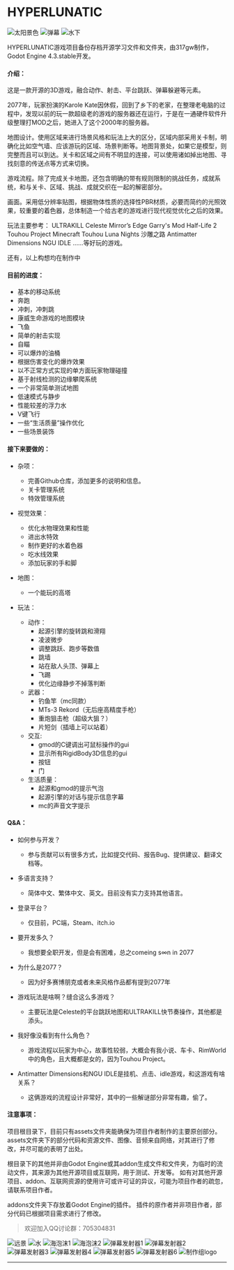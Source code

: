 # HYPERLUNATIC

![太阳景色](/forREADME/godot.windows.opt.tools.64_GtXq4hUzeo.jpg)
![弹幕](/forREADME/godot.windows.opt.tools.64_bKXhlvlfwd.jpg)
![水下](/forREADME/godot.windows.opt.tools.64_WjNpwygEvz.jpg)

HYPERLUNATIC游戏项目备份存档开源学习文件和文件夹，由317gw制作，Godot Engine 4.3.stable开发。


#### 介绍：

这是一款开源的3D游戏，融合动作、射击、平台跳跃、弹幕躲避等元素。

2077年，玩家扮演的Karole Kate因休假，回到了乡下的老家，在整理老电脑的过程中，发现以前的玩一款超级老的游戏的服务器还在运行，于是在一通硬件软件升级整理打MOD之后，她进入了这个2000年的服务器。

地图设计。使用区域来进行场景风格和玩法上大的区分，区域内部采用关卡制，明确化比如空气墙、应该游玩的区域、场景判断等。地图背景处，如果它是模型，则完整而且可以到达。关卡和区域之间有不明显的连接，可以使用诸如掉出地图、寻找刻意的传送点等方式来切换。

游戏流程。除了完成关卡地图，还包含明确的带有规则限制的挑战任务，成就系统，和与关卡、区域、挑战、成就交织在一起的解密部分。

画面。采用低分辨率贴图，根据物体性质的选择性PBR材质，必要而简约的光照效果，较重要的着色器，总体制造一个给古老的游戏进行现代视觉优化之后的效果。

玩法主要参考：
ULTRAKILL
Celeste
Mirror’s Edge
Garry's Mod
Half-Life 2
Touhou Project
Minecraft
Touhou Luna Nights
沙雕之路
Antimatter Dimensions
NGU IDLE
……等好玩的游戏。

还有，以上构想均在制作中


#### 目前的进度：

* 基本的移动系统
* 奔跑
* 冲刺，冲刺跳
* 康威生命游戏的地图模块
* 飞鱼
* 简单的射击实现
* 自瞄
* 可以爆炸的油桶
* 根据伤害变化的爆炸效果
* 以不正常方式实现的单方面玩家物理碰撞
* 基于射线检测的边缘攀爬系统
* 一个非常简单测试地图
* 低速模式与静步
* 性能较差的浮力水
* V键飞行
* 一些“生活质量”操作优化
* 一些场景装饰


#### 接下来要做的：

* 杂项：
  * 完善Github仓库，添加更多的说明和信息。
  * 关卡管理系统
  * 特效管理系统

* 视觉效果：
  * 优化水物理效果和性能
  * 进出水特效
  * 制作更好的水着色器
  * 吃水线效果
  * 添加玩家的手和脚

* 地图：
  * 一个能玩的高塔

* 玩法：
  * 动作：
    * 起源引擎的旋转跳和滑翔
    * 凌波微步
    * 调整跳跃、跑步等数值
    * 跳墙
    * 站在敌人头顶、弹幕上
    * 飞踢
    * 优化边缘静步不掉落判断
  * 武器：
    * 钓鱼竿（mc同款）
    * MTs-3 Rekord（无后座高精度手枪）
    * 重炮狙击枪（超级大狙？）
    * 片短剑（插墙上可以站着）
  * 交互:
    * gmod的C键调出可鼠标操作的gui
    * 显示所有RigidBody3D信息的gui
    * 按钮
    * 门
  * 生活质量：
    * 起源和gmod的提示气泡
    * 起源引擎的对话与提示信息字幕
    * mc的声音文字提示


#### Q&A：

* 如何参与开发？
  * 参与贡献可以有很多方式，比如提交代码、报告Bug、提供建议、翻译文档等。

* 多语言支持？
  * 简体中文、繁体中文、英文。目前没有实力支持其他语言。

* 登录平台？
  * 仅目前，PC端，Steam、itch.io

* 要开发多久？
  * 我想要全职开发，但是会有困难，总之comeing s∞n in 2077

* 为什么是2077？
  * 因为好多赛博朋克或者未来风格作品都有提到2077年

* 游戏玩法是啥啊？缝合这么多游戏？
  * 主要玩法是Celeste的平台跳跃地图和ULTRAKILL快节奏操作，其他都是添头。

* 我好像没看到有什么角色？
  * 游戏流程以玩家为中心，故事性较弱，大概会有我小说、车卡、RimWorld中的角色，且大概都是女的，因为Touhou Project。

* Antimatter Dimensions和NGU IDLE是挂机、点击、idle游戏，和这游戏有啥关系？
  * 这俩游戏的流程设计非常好，其中的一些解谜部分非常有趣，偷了。


#### 注意事项：

项目根目录下，目前只有assets文件夹能确保为项目作者制作的主要原创部分。
assets文件夹下的部分代码和资源文件、图像、音频来自网络，对其进行了修改，并尽可能的表明了出处。

根目录下的其他并非由Godot Engine或其addon生成文件和文件夹，为临时的流动文件，其来源为其他开源项目或互联网，用于测试、开发等。
如有对其他开源项目、addon、互联网资源的使用许可或许可证的异议，可能为项目作者的疏忽，请联系项目作者。

addons文件夹下存放着Godot Engine的插件。
插件的原作者并非项目作者，部分代码已根据项目需求进行了修改。


> 欢迎加入QQ讨论群：705304831

![远景](/forREADME/godot.windows.opt.tools.64_vnLDbKccJK.jpg)
![水](/forREADME/godot.windows.opt.tools.64_8xybG45lHn.jpg)
![海泡沫1](/forREADME/godot.windows.opt.tools.64_PwjpRzcOVt.jpg)
![海泡沫2](/forREADME/godot.windows.opt.tools.64_d1uX4mJ7kA.jpg)
![弹幕发射器1](/forREADME/godot.windows.opt.tools.64_W5910U7S1b.jpg)
![弹幕发射器2](/forREADME/godot.windows.opt.tools.64_q3VD1p4X4Q.jpg)
![弹幕发射器3](/forREADME/godot.windows.opt.tools.64_fJoZthogYL.jpg)
![弹幕发射器4](/forREADME/godot.windows.opt.tools.64_KAdiUCbcte.jpg)
![弹幕发射器5](/forREADME/godot.windows.opt.tools.64_zS6zkwZ24w.jpg)
![弹幕发射器6](/forREADME/godot.windows.opt.tools.64_2IJ8CeczTi.jpg)
![制作组logo](/logo/logo暗处变亮.png)

---